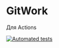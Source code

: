 # GitWork

Для Actions

[![Automated tests](https://github.com/MROK0703DY/GitWork/actions/workflows/run_tests.yml/badge.svg?branch=Main)](https://github.com/MROK0703DY/GitWork/actions/workflows/run_tests.yml)
